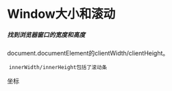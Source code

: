 # Window大小和滚动

##### 找到浏览器窗口的宽度和高度

document.documentElement的clientWidth/clientHeight。

 `innerWidth/innerHeight包括了滚动条`



坐标

